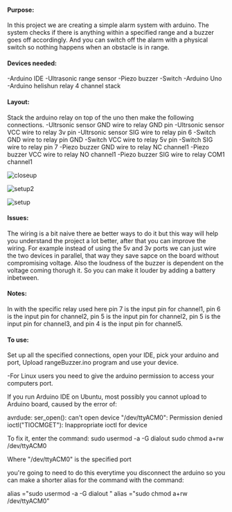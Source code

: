 #### Purpose: 
In this project we are creating a simple alarm system with arduino. The system checks if there is anything within a specified range and a buzzer goes off accordingly. And you can switch off the alarm with a physical switch so nothing happens when an obstacle is in range.

#### Devices needed:
-Arduino IDE
-Ultrasonic range sensor
-Piezo buzzer
-Switch
-Arduino Uno
-Arduino helishun relay 4 channel stack

#### Layout:
Stack the arduino relay on top of the uno then make the following connections.
-Ultrsonic sensor GND wire to relay GND pin
-Ultrsonic sensor VCC wire to relay 3v pin
-Ultrsonic sensor SIG wire to relay pin 6
-Switch GND wire to relay pin GND
-Switch VCC wire to relay 5v pin
-Switch SIG wire to relay pin 7
-Piezo buzzer GND wire to relay NC channel1 
-Piezo buzzer VCC wire to relay NO channel1 
-Piezo buzzer SIG wire to relay COM1 channel1 

![closeup](https://user-images.githubusercontent.com/15314851/44922321-2023c880-ad13-11e8-800b-4193045a8187.JPG)

![setup2](https://user-images.githubusercontent.com/15314851/44922334-29ad3080-ad13-11e8-9dc1-71d02e930097.JPG)

![setup](https://user-images.githubusercontent.com/15314851/44922441-6711be00-ad13-11e8-865d-aab604a6a9c4.JPG)

#### Issues:
The wiring is a bit naive there ae better ways to do it but this way will help you understand the project a lot better, after that you can improve the wiring. For example instead of using the 5v and 3v ports we can just wire the two devices in parallel, that way they save sapce on the board without compromising voltage.
Also the loudness of the buzzer is dependent on the voltage coming thorugh it. So you can make it louder by adding a battery inbetween.

#### Notes:
In with the specific relay used here pin 7 is the input pin for channel1, pin 6 is the input pin for channel2, pin 5 is the input pin for channel2, pin 5 is the input pin for channel3, and pin 4 is the input pin for channel5.

#### To use:
Set up all the specified connections, open your IDE, pick your arduino and port, Upload rangeBuzzer.ino program and use your device.

-For Linux users you need to give the arduino permission to access your computers port.

If you run Arduino IDE on Ubuntu, most possibly you cannot upload to Arduino board, caused by the error of:

avrdude: ser_open(): can't open device "/dev/ttyACM0": Permission denied
ioctl("TIOCMGET"): Inappropriate ioctl for device

To fix it, enter the command:
sudo usermod -a -G dialout <username>
sudo chmod a+rw /dev/ttyACM0

Where "/dev/ttyACM0" is the specified port

you're going to need to do this everytime you disconnect the arduino so you can make a shorter alias for the command with the command:

alias <new-command-name>="sudo usermod -a -G dialout <username>"
alias <new-command-name>="sudo chmod a+rw /dev/ttyACM0"



